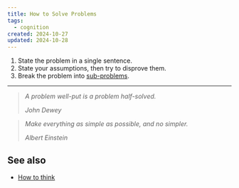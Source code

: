 ```yaml
---
title: How to Solve Problems
tags:
  - cognition
created: 2024-10-27
updated: 2024-10-28
---
```


1. State the problem in a single sentence.
2. State your assumptions, then try to disprove them.
3. Break the problem into [sub-problems](notes/problem-sizes.md).

---

> *A problem well-put is a problem half-solved.*
> 
> <cite>John Dewey</cite>

> *Make everything as simple as possible, and no simpler.*
> 
> <cite>Albert Einstein</cite>

## See also

- [How to think](notes/how-to-think.md)